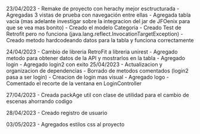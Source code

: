 23/04/2023
    - Remake de proyecto con herachy mejor esctructurada
    - Agregadas 3 vistas de prueba con navegación entre ellas
    - Agregada tabla vacia
    (mas adelante investigar sobre la integracion del jar de JFOenix para que se vea mas bonito)
    - Creado el modelo Categoria
    - Creado Test de Retrofit pero no funciona (java.lang.reflect.InvocationTargetException)
    - Creado metodo hardcodeando datos para la tabla y funciona correctamente

24/04/2023
    - Cambio de libreria RetroFit a libreria unirest
    - Agregado metodo para obtener datos de la API y mostrarlos en la tabla
    - Agregado login
    - Agregado login2 con exito
25/04/2023
    - Actualizacion y organizacion de dependencias
    - Borrado de metodos comentados (login2 pasa a ser login)
    - Creacion de login mas visual
    - Agregado logo
    - Comentado el recorte de la ventana en LoginController 
    
27/04/2023
    - Creada packAge util con clase de utilidad para el cambio de escenas ahorrando codigo

28/04/2023
    - Creado registro de usuario

03/05/2023
    - Agregados estilos css al proyecto 
